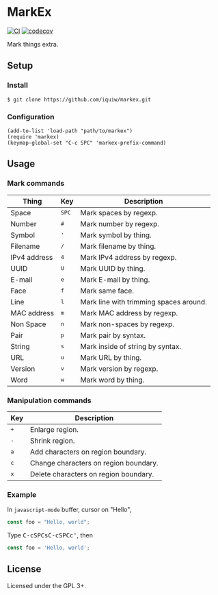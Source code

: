 # MarkEx

[![CI](https://github.com/iquiw/markex/actions/workflows/ci.yml/badge.svg)](https://github.com/iquiw/markex/actions/workflows/ci.yml)
[![codecov](https://codecov.io/gh/iquiw/markex/branch/main/graph/badge.svg?token=Hgq8QKnHsa)](https://codecov.io/gh/iquiw/markex)

Mark things extra.

## Setup

### Install

```console
$ git clone https://github.com/iquiw/markex.git
```

### Configuration

```emacs-lisp
(add-to-list 'load-path "path/to/markex")
(require 'markex)
(keymap-global-set "C-c SPC" 'markex-prefix-command)
```

## Usage

### Mark commands

| Thing        | Key            | Description                            |
| ---          | ---            | ---                                    |
| Space        | <kbd>SPC</kbd> | Mark spaces by regexp.                 |
| Number       | <kbd>#</kbd>   | Mark number by regexp.                 |
| Symbol       | <kbd>'</kbd>   | Mark symbol by thing.                  |
| Filename     | <kbd>/</kbd>   | Mark filename by thing.                |
| IPv4 address | <kbd>4</kbd>   | Mark IPv4 address by regexp.           |
| UUID         | <kbd>U</kbd>   | Mark UUID by thing.                    |
| E-mail       | <kbd>e</kbd>   | Mark E-mail by thing.                  |
| Face         | <kbd>f</kbd>   | Mark same face.                        |
| Line         | <kbd>l</kbd>   | Mark line with trimming spaces around. |
| MAC address  | <kbd>m</kbd>   | Mark MAC address by regexp.            |
| Non Space    | <kbd>n</kbd>   | Mark non-spaces by regexp.             |
| Pair         | <kbd>p</kbd>   | Mark pair by syntax.                   |
| String       | <kbd>s</kbd>   | Mark inside of string by syntax.       |
| URL          | <kbd>u</kbd>   | Mark URL by thing.                     |
| Version      | <kbd>v</kbd>   | Mark version by regexp.                |
| Word         | <kbd>w</kbd>   | Mark word by thing.                    |

### Manipulation commands

| Key          | Description                           |
| ---          | ---                                   |
| <kbd>+</kbd> | Enlarge region.                       |
| <kbd>-</kbd> | Shrink region.                        |
| <kbd>a</kbd> | Add characters on region boundary.    |
| <kbd>c</kbd> | Change characters on region boundary. |
| <kbd>x</kbd> | Delete characters on region boundary. |

### Example

In `javascript-mode` buffer, cursor on "Hello",

```javascript
const foo = "Hello, world";
```

Type <kbd>C-c</kbd><kbd>SPC</kbd><kbd>s</kbd><kbd>C-c</kbd><kbd>SPC</kbd><kbd>c</kbd><kbd>'</kbd>, then

```javascript
const foo = 'Hello, world';
```

## License

Licensed under the GPL 3+.
